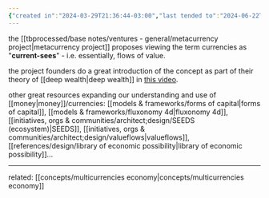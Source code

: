 ```yaml
---
{"created in":"2024-03-29T21:36:44-03:00","last tended to":"2024-06-22T20:29:47-03:00","tags":["🌱","concept"],"dg-publish":true,"permalink":"/concepts/currencies/","dgPassFrontmatter":true,"created":"2024-03-29T21:36:44.051-03:00","updated":"2024-06-22T20:29:47.688-03:00"}
---
```


the [[tbprocessed/base notes/ventures - general/metacurrency project\|metacurrency project]] proposes viewing the term currencies as "**current-sees**" - i.e. essentially, flows of value.

the project founders do a great introduction of the concept as part of their theory of [[deep wealth\|deep wealth]] in [this video](https://www.youtube.com/watch?v=kN9ykoFT-1Q&list=PLj8H7uBaUwDvd18QrEPugPMD5Z6Y0W-vB&index=11&pp=iAQB).

other great resources expanding our understanding and use of [[money\|money]]/currencies: [[models & frameworks/forms of capital\|forms of capital]], [[models & frameworks/fluxonomy 4d\|fluxonomy 4d]], [[initiatives, orgs & communities/architect;design/SEEDS (ecosystem)\|SEEDS]], [[initiatives, orgs & communities/architect;design/valueflows\|valueflows]], [[references/design/library of economic possibility\|library of economic possibility]]...

---
related: [[concepts/multicurrencies economy\|concepts/multicurrencies economy]]